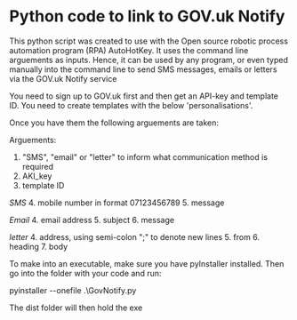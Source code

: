 # Python code to link to GOV.uk Notify

This python script was created to use with the Open source
robotic process automation program (RPA) AutoHotKey. It uses
the command line arguements as inputs. Hence, it can be used by
any program, or even typed manually into the command line to send
SMS messages, emails or letters via the GOV.uk Notify service

You need to sign up to GOV.uk first and then get an API-key and 
template ID. You need to create templates with the below 'personalisations'.

Once you have them the following arguements are taken:

Arguements:
1. "SMS", "email" or "letter" to inform what communication method is required
2. AKI_key
3. template ID

*SMS*
4. mobile number in format 07123456789
5. message

*Email*
4. email address
5. subject
6. message

*letter*
4. address, using semi-colon ";" to denote new lines
5. from
6. heading
7. body

To make into an executable, make sure you have pyInstaller installed.
Then go into the folder with your code and run:

pyinstaller --onefile .\GovNotify.py

The dist folder will then hold the exe
								 
